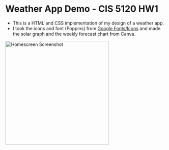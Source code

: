 # Weather App Demo - CIS 5120 HW1
- This is a HTML and CSS implementation of my design of a weather app. 
- I took the icons and font (Poppins) from [Google Fonts/Icons](https://fonts.google.com/icons) and made the solar graph and the weekly forecast chart from Canva.
  
<img width="325" alt="Homescreen Screenshot" src="https://github.com/xuelikesnow/weather-app/assets/77033634/2829730c-14e9-4f84-8732-04ce89f53f45">


